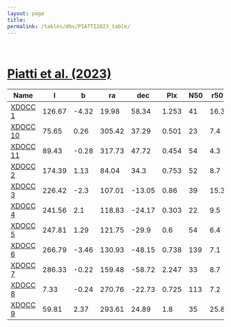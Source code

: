 ```yaml
---
layout: page
title: 
permalink: /tables/dbs/PIATTI2023_table/
---
```


&nbsp;
# [Piatti et al. (2023)](https://ui.adsabs.harvard.edu/abs/2023MNRAS.518.6216P)

| Name | l | b | ra | dec | Plx | N50 | r50 | C3 |
| ---- | - | - | -- | --- | --- | --  | --  |-- |
| [XDOCC 1](/_clusters/xdocc1/) | 126.67 | -4.32 | 19.98 | 58.34 | 1.253 | 41 | 16.3 | <span style="color: #FFC300; font-weight: bold;">B</span><span style="color: #FFC300; font-weight: bold;">B</span> |
| [XDOCC 10](/_clusters/xdocc10/) | 75.65 | 0.26 | 305.42 | 37.29 | 0.501 | 23 | 7.4 | <span style="color: green; font-weight: bold;">A</span><span style="color: green; font-weight: bold;">A</span> |
| [XDOCC 11](/_clusters/xdocc11/) | 89.43 | -0.28 | 317.73 | 47.72 | 0.454 | 54 | 4.3 | <span style="color: green; font-weight: bold;">A</span><span style="color: #FFC300; font-weight: bold;">B</span> |
| [XDOCC 2](/_clusters/xdocc2/) | 174.39 | 1.13 | 84.04 | 34.3 | 0.753 | 52 | 8.7 | <span style="color: green; font-weight: bold;">A</span><span style="color: #FFC300; font-weight: bold;">B</span> |
| [XDOCC 3](/_clusters/xdocc3/) | 226.42 | -2.3 | 107.01 | -13.05 | 0.86 | 39 | 15.3 | <span style="color: green; font-weight: bold;">A</span><span style="color: red; font-weight: bold;">C</span> |
| [XDOCC 4](/_clusters/xdocc4/) | 241.56 | 2.1 | 118.83 | -24.17 | 0.303 | 22 | 9.5 | <span style="color: green; font-weight: bold;">A</span><span style="color: #FFC300; font-weight: bold;">B</span> |
| [XDOCC 5](/_clusters/xdocc5/) | 247.81 | 1.29 | 121.75 | -29.9 | 0.6 | 54 | 6.4 | <span style="color: green; font-weight: bold;">A</span><span style="color: #FFC300; font-weight: bold;">B</span> |
| [XDOCC 6](/_clusters/xdocc6/) | 266.79 | -3.46 | 130.93 | -48.15 | 0.738 | 139 | 7.1 | <span style="color: green; font-weight: bold;">A</span><span style="color: red; font-weight: bold;">C</span> |
| [XDOCC 7](/_clusters/xdocc7/) | 286.33 | -0.22 | 159.48 | -58.72 | 2.247 | 33 | 8.7 | <span style="color: green; font-weight: bold;">A</span><span style="color: green; font-weight: bold;">A</span> |
| [XDOCC 8](/_clusters/xdocc8/) | 7.33 | -0.24 | 270.76 | -22.73 | 0.725 | 113 | 7.2 | <span style="color: green; font-weight: bold;">A</span><span style="color: #FFC300; font-weight: bold;">B</span> |
| [XDOCC 9](/_clusters/xdocc9/) | 59.81 | 2.37 | 293.61 | 24.89 | 1.8 | 35 | 25.8 | <span style="color: purple; font-weight: bold;">D</span><span style="color: #FFC300; font-weight: bold;">B</span> |
